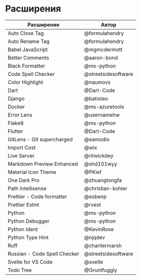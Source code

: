 # Расширения

| Расширение                   | Автор               |
| ---------------------------- | ------------------- |
| Auto Close Tag               | @formulahendry      |
| Auto Rename Tag              | @formulahendry      |
| Babel JavaScript             | @mgmcdermott        |
| Better Comments              | @aaron-bond         |
| Black Formatter              | @ms-python          |
| Code Spell Checker           | @streetsidesoftware |
| Color Highlight              | @naumovs            |
| Dart                         | @Dart-Code          |
| Django                       | @batisteo           |
| Docker                       | @ms-azuretools      |
| Error Lens                   | @usernamehw         |
| Flake8                       | @ms-python          |
| Flutter                      | @Dart-Code          |
| GitLens - Git supercharged   | @eamodio            |
| Import Cost                  | @wix                |
| Live Server                  | @ritwickdey         |
| Markdown Preview Enhanced    | @shd101wyy          |
| Material Icon Theme          | @PKief              |
| One Dark Pro                 | @zhuangtongfa       |
| Path Intellisense            | @christian-kohler   |
| Prettier - Code formatter    | @esbenp             |
| Prettier Eslint              | @rvest              |
| Python                       | @ms-python          |
| Python Debugger              | @ms-python          |
| Python Ident                 | @KevinRose          |
| Python Type Hint             | @njqdev             |
| Ruff                         | @charliermarsh      |
| Russian - Code Spell Checker | @streetsidesoftware |
| Svelte for VS Code           | @svelte             |
| Todo Tree                    | @Gruntfuggly        |
